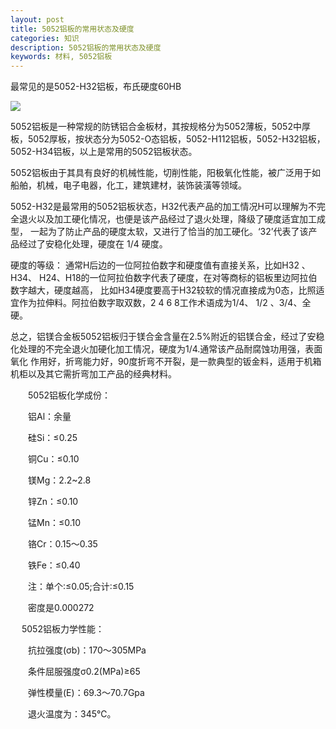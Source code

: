 ```yaml
---
layout: post
title: 5052铝板的常用状态及硬度
categories: 知识
description: 5052铝板的常用状态及硬度
keywords: 材料, 5052铝板
---
```


最常见的是5052-H32铝板，布氏硬度60HB

![](/images/knowledge/5052合金的典型力学性能.png)

5052铝板是一种常规的防锈铝合金板材，其按规格分为5052薄板，5052中厚板，5052厚板，按状态分为5052-O态铝板，5052-H112铝板，5052-H32铝板，
5052-H34铝板，以上是常用的5052铝板状态。

5052铝板由于其具有良好的机械性能，切削性能，阳极氧化性能，被广泛用于如船舶，机械，电子电器，化工，建筑建材，装饰装潢等领域。

5052-H32是最常用的5052铝板状态，H32代表产品的加工情况H可以理解为不完全退火以及加工硬化情况，也便是该产品经过了退火处理，降级了硬度适宜加工成型，
一起为了防止产品的硬度太软，又进行了恰当的加工硬化。‘32’代表了该产品经过了安稳化处理，硬度在 1/4 硬度。

硬度的等级：
通常H后边的一位阿拉伯数字和硬度值有直接关系，比如H32 、H34、 H24、H18的一位阿拉伯数字代表了硬度，在对等商标的铝板里边阿拉伯数字越大，硬度越高，
比如H34硬度要高于H32较软的情况直接成为0态，比照适宜作为拉伸料。阿拉伯数字取双数，2 4 6 8工作术语成为1/4、 1/2 、3/4、全硬。

总之，铝镁合金板5052铝板归于镁合金含量在2.5%附近的铝镁合金，经过了安稳化处理的不完全退火加硬化加工情况，硬度为1/4.通常该产品耐腐蚀功用强，表面氧化
作用好，折弯能力好，90度折弯不开裂，是一款典型的钣金料，适用于机箱机柜以及其它需折弯加工产品的经典材料。

　　5052铝板化学成份：

　　铝Al：余量

　　硅Si：≤0.25

　　铜Cu：≤0.10

　　镁Mg：2.2~2.8

　　锌Zn：≤0.10

　　锰Mn：≤0.10

　　铬Cr：0.15～0.35

　　铁Fe：≤0.40

　　注：单个:≤0.05;合计:≤0.15

　　密度是0.000272

　  5052铝板力学性能：

　　抗拉强度(σb)：170～305MPa

　　条件屈服强度σ0.2(MPa)≥65

　　弹性模量(E)：69.3～70.7Gpa

　　退火温度为：345℃。
